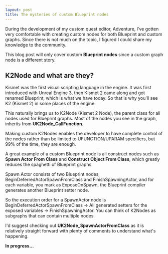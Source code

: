 ```yaml
---
layout: post
title: The mysteries of custom Blueprint nodes
---
```


During the development of my custom quest editor, Adventure, I’ve gotten very comfortable with creating custom nodes for both Blueprint and custom graphs. Since there is not much on the topic, I figured I could share my knowledge to the community. 

This blog post will only cover custom **Blueprint nodes** since a custom graph node is a different story.

## K2Node and what are they?

Kismet was the first visual scripting language in the engine. It was first introduced with Unreal Engine 3, then Kismet 2 came along and got renamed Blueprint, which is what we have today. So that is why you'll see K2 (Kismet 2) in some places of the engine. 

This naturally brings us to K2Node (Kismet 2 Node), the parent class for all nodes used for Blueprint graphs. Most of the nodes you see in the graph, inherits from **UK2Node_CallFunction**.

Making custom K2Nodes enables the developer to have complete control of the nodes rather than be limited to UFUNCTION/UPARAM specifiers, but 99% of the time, they are enough.

A great example of a custom Blueprint node is all construct nodes such as **Spawn Actor From Class** and **Construct Object From Class**, which greatly reduces the spaghetti of Blueprint graphs.

Spawn Actor consists of two Blueprint nodes, BeginDeferredActorSpawnFromClass and FinishSpawningActor, and for each variable, you mark as ExposeOnSpawn, the Blueprint compiler generates another Blueprint setter node.

So the execution order for a SpawnActor node is BeginDeferredActorSpawnFromClass -> All generated setters for the exposed variables -> FinishSpawningActor. You can think of K2Nodes as subgraphs that can contain multiple nodes.

I'd suggest checking out **UK2Node_SpawnActorFromClass** as it is relatively straight forward with plenty of comments to understand what's happening.

**In progress...**